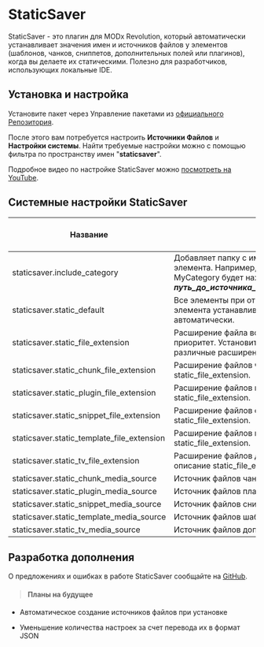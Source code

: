 StaticSaver
=====================
StaticSaver - это плагин для MODx Revolution, который автоматически устанавливает значения имен и источников файлов у элементов (шаблонов, чанков, сниппетов, дополнительных полей или плагинов), когда вы делаете их статическими. Полезно для разработчиков, использующих локальные IDE.

Установка и настройка
---------
Установите пакет через Управление пакетами из [официального Репозитория][1].

После этого вам потребуется настроить **Источники Файлов** и **Настройки системы**. Найти требуемые настройки можно с помощью фильтра по пространству имен "**staticsaver**".

Подробное видео по настройке StaticSaver можно [посмотреть на YouTube][2].

Системные настройки StaticSaver
---------
Название | Описание | Значение по умолчанию
---------------| -----------|---------:
staticsaver.include_category |	Добавляет папку с именем категории в путь до элемента. Например, Сниппет MySnippet в категории MyCategory будет находиться в ***путь\_до\_источника\_файлов/MyCategory/MySnippet.php*** |	false
staticsaver.static_default | Все элементы при открытии формы редактирования элемента устанавливаются статическими автоматически.|false
staticsaver.static_file_extension |	Расширение файла всех элементов. Имеет высший приоритет. Установите пустое значение, чтобы настроить различные расширения для разных элементов. |	php
staticsaver.static_chunk_file_extension |	Расширение файлов чанков. См. описание static_file_extension.	| php
staticsaver.static_plugin_file_extension |	Расширение файлов плагинов. См. описание static_file_extension.	| php
staticsaver.static_snippet_file_extension |	Расширение файлов сниппетов. См. описание static_file_extension.	| php
staticsaver.static_template_file_extension |	Расширение файлов шаблонов. См. описание static_file_extension.	| php
staticsaver.static_tv_file_extension |	Расширение файлов дополнительных полей. См. описание static_file_extension.	| php
staticsaver.static_chunk_media_source |	Источник файлов чанков.	| 1
staticsaver.static_plugin_media_source |	Источник файлов плагинов.	| 1
staticsaver.static_snippet_media_source |	Источник файлов сниппетов.	| 1
staticsaver.static_template_media_source |	Источник файлов шаблонов.	| 1
staticsaver.static_tv_media_source |	Источник файлов дополнительных полей. |	1 

Разработка дополнения
--------
О предложениях и ошибках в работе StaticSaver сообщайте на [GitHub][3].
>#### <i class="icon-pencil"></i> Планы на будущее
- Автоматическое создание источников файлов при установке
- Уменьшение количества настроек за счет перевода их в формат JSON

  [1]: http://modx.com/extras/package/staticsaver
  [2]: http://www.youtube.com/watch?v=l3ObHPfFKTM
  [3]: https://github.com/argnist/StaticSaver/issues/